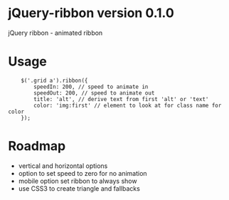 jQuery-ribbon version 0.1.0
=============

jQuery ribbon - animated ribbon

Usage 
=============
		$('.grid a').ribbon({
			speedIn: 200, // speed to animate in
			speedOut: 200, // speed to animate out
			title: 'alt', // derive text from first 'alt' or 'text'
			color: 'img:first' // element to look at for class name for color
		});

Roadmap
=============
* vertical and horizontal options
* option to set speed to zero for no animation
* mobile option set ribbon to always show
* use CSS3 to create triangle and fallbacks
